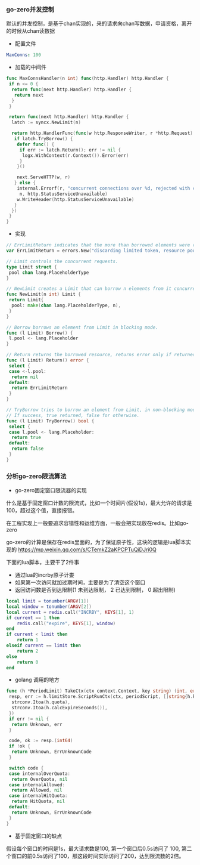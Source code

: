 ### go-zero并发控制

默认的并发控制，是基于chan实现的，来的请求向chan写数据，申请资格，离开的时候从chan读数据

* 配置文件

```yaml
MaxConns: 100
```

* 加载的中间件

```go
func MaxConnsHandler(n int) func(http.Handler) http.Handler {
 if n <= 0 {
  return func(next http.Handler) http.Handler {
   return next
  }
 }

 return func(next http.Handler) http.Handler {
  latch := syncx.NewLimit(n)

  return http.HandlerFunc(func(w http.ResponseWriter, r *http.Request) {
   if latch.TryBorrow() {
    defer func() {
     if err := latch.Return(); err != nil {
      logx.WithContext(r.Context()).Error(err)
     }
    }()

    next.ServeHTTP(w, r)
   } else {
    internal.Errorf(r, "concurrent connections over %d, rejected with code %d",
     n, http.StatusServiceUnavailable)
    w.WriteHeader(http.StatusServiceUnavailable)
   }
  })
 }
}
```

* 实现

```go
// ErrLimitReturn indicates that the more than borrowed elements were returned.
var ErrLimitReturn = errors.New("discarding limited token, resource pool is full, someone returned multiple times")

// Limit controls the concurrent requests.
type Limit struct {
 pool chan lang.PlaceholderType
}

// NewLimit creates a Limit that can borrow n elements from it concurrently.
func NewLimit(n int) Limit {
 return Limit{
  pool: make(chan lang.PlaceholderType, n),
 }
}

// Borrow borrows an element from Limit in blocking mode.
func (l Limit) Borrow() {
 l.pool <- lang.Placeholder
}

// Return returns the borrowed resource, returns error only if returned more than borrowed.
func (l Limit) Return() error {
 select {
 case <-l.pool:
  return nil
 default:
  return ErrLimitReturn
 }
}

// TryBorrow tries to borrow an element from Limit, in non-blocking mode.
// If success, true returned, false for otherwise.
func (l Limit) TryBorrow() bool {
 select {
 case l.pool <- lang.Placeholder:
  return true
 default:
  return false
 }
}
```

### 分析go-zero限流算法

* go-zero固定窗口限流器的实现

什么是基于固定窗口计数的限流式，比如一个时间片(假设1s)，最大允许的请求是100，超过这个值，直接报错。

在工程实现上一般要追求容错性和运维方面，一般会把实现放在redis。比如go-zero

go-zero的计算是保存在redis里面的，为了保证原子性，这块的逻辑是lua脚本实现的
<https://mp.weixin.qq.com/s/CTemkZ2aKPCPTuQiDJri0Q>

下面的lua脚本，主要干了2件事

* 通过lua的incrby原子计娄
* 如果第一次访问就加过期时间，主要是为了清空这个窗口
* 返回访问数是否到达限制(1 未到达限制， 2 已达到限制， 0 超出限制)

```lua
local limit = tonumber(ARGV[1])
local window = tonumber(ARGV[2])
local current = redis.call("INCRBY", KEYS[1], 1)
if current == 1 then
    redis.call("expire", KEYS[1], window)
end
if current < limit then
    return 1
elseif current == limit then
    return 2
else
    return 0
end
```

* golang 调用的地方

```go
func (h *PeriodLimit) TakeCtx(ctx context.Context, key string) (int, error) {
 resp, err := h.limitStore.ScriptRunCtx(ctx, periodScript, []string{h.keyPrefix + key}, []string{
  strconv.Itoa(h.quota),
  strconv.Itoa(h.calcExpireSeconds()),
 })
 if err != nil {
  return Unknown, err
 }

 code, ok := resp.(int64)
 if !ok {
  return Unknown, ErrUnknownCode
 }

 switch code {
 case internalOverQuota:
  return OverQuota, nil
 case internalAllowed:
  return Allowed, nil
 case internalHitQuota:
  return HitQuota, nil
 default:
  return Unknown, ErrUnknownCode
 }
}
```

* 基于固定窗口的缺点

假设每个窗口的时间是1s，最大请求数是100, 第一个窗口后0.5s访问了 100, 第二个窗口的前0.5s访问了100，那这段时间实际访问了200，达到限流数的2倍。
